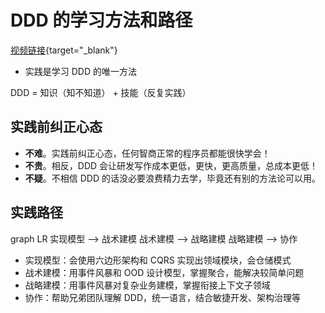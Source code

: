 # DDD 的学习方法和路径

[视频链接](https://www.bilibili.com/video/BV1Lj411J7JX){target="\_blank"}

- 实践是学习 DDD 的唯一方法

DDD = 知识（知不知道） + 技能（反复实践）

## 实践前纠正心态

- **不难**。实践前纠正心态，任何智商正常的程序员都能很快学会！
- **不贵**。相反，DDD 会让研发写作成本更低，更快，更高质量，总成本更低！
- **不疑**。不相信 DDD 的话没必要浪费精力去学，毕竟还有别的方法论可以用。

## 实践路径

<mermaid>
graph LR
实现模型 --> 战术建模
战术建模 --> 战略建模
战略建模 --> 协作
</mermaid>

- 实现模型：会使用六边形架构和 CQRS 实现出领域模块，会仓储模式
- 战术建模：用事件风暴和 OOD 设计模型，掌握聚合，能解决较简单问题
- 战略建模：用事件风暴对复杂业务建模，掌握衔接上下文子领域
- 协作：帮助兄弟团队理解 DDD，统一语言，结合敏捷开发、架构治理等

